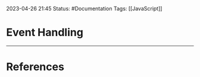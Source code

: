 2023-04-26 21:45
Status: #Documentation 
Tags: [[JavaScript]]

# Event Handling





---
# References
